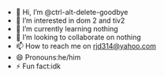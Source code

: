 - 👋 Hi, I’m @ctrl-alt-delete-goodbye
- 👀 I’m interested in dom 2 and tiv2
- 🌱 I’m currently learning nothing
- 💞️ I’m looking to collaborate on nothing
- 📫 How to reach me on rjd314@yahoo.com
- 😄 Pronouns:he/him 
- ⚡ Fun fact:idk  

<!---
ctrl-alt-delete-goodbye/ctrl-alt-delete-goodbye is a ✨ special ✨ repository because its `README.md` (this file) appears on your GitHub profile.
You can click the Preview link to take a look at your changes.
--->

